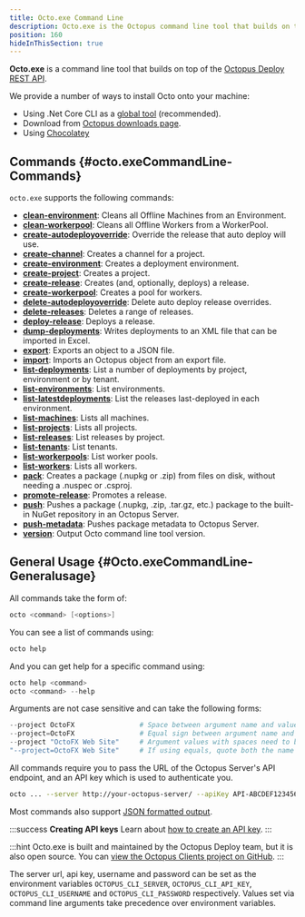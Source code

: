 ```yaml
---
title: Octo.exe Command Line
description: Octo.exe is the Octopus command line tool that builds on top of the Octopus REST API.
position: 160
hideInThisSection: true
---
```


**Octo.exe** is a command line tool that builds on top of the [Octopus Deploy REST API](/docs/octopus-rest-api/api/index.md).

We provide a number of ways to install Octo onto your machine:

- Using .Net Core CLI as a [global tool](/docs/octopus-rest-api/octo.exe-command-line/install-global-tool.md) (recommended).
- Download from [Octopus downloads page](https://octopus.com/downloads).
- Using [Chocolatey](https://chocolatey.org/packages/OctopusTools)

## Commands {#octo.exeCommandLine-Commands}

`octo.exe` supports the following commands:

- **[clean-environment](/docs/octopus-rest-api/octo.exe-command-line/clean-environment.md)**:  Cleans all Offline Machines from an Environment.
- **[clean-workerpool](/docs/octopus-rest-api/octo.exe-command-line/clean-workerpool.md)**:  Cleans all Offline Workers from a WorkerPool.
- **[create-autodeployoverride](/docs/octopus-rest-api/octo.exe-command-line/create-autodeployoverride.md)**:  Override the release that auto deploy will use.
- **[create-channel](/docs/octopus-rest-api/octo.exe-command-line/create-channel.md)**:  Creates a channel for a project.
- **[create-environment](/docs/octopus-rest-api/octo.exe-command-line/create-environment.md)**:  Creates a deployment environment.
- **[create-project](/docs/octopus-rest-api/octo.exe-command-line/create-project.md)**:  Creates a project.
- **[create-release](/docs/octopus-rest-api/octo.exe-command-line/create-release.md)**:  Creates (and, optionally, deploys) a release.
- **[create-workerpool](/docs/octopus-rest-api/octo.exe-command-line/create-workerpool.md)**:  Creates a pool for workers.
- **[delete-autodeployoverride](/docs/octopus-rest-api/octo.exe-command-line/delete-autodeployoverride.md)**:  Delete auto deploy release overrides.
- **[delete-releases](/docs/octopus-rest-api/octo.exe-command-line/delete-releases.md)**:  Deletes a range of releases.
- **[deploy-release](/docs/octopus-rest-api/octo.exe-command-line/deploy-release.md)**:  Deploys a release.
- **[dump-deployments](/docs/octopus-rest-api/octo.exe-command-line/dump-deployments.md)**:  Writes deployments to an XML file that can be imported in Excel.
- **[export](/docs/octopus-rest-api/octo.exe-command-line/export.md)**:  Exports an object to a JSON file.
- **[import](/docs/octopus-rest-api/octo.exe-command-line/import.md)**:  Imports an Octopus object from an export file.
- **[list-deployments](/docs/octopus-rest-api/octo.exe-command-line/list-deployments.md)**:  List a number of deployments by project, environment or by tenant.
- **[list-environments](/docs/octopus-rest-api/octo.exe-command-line/list-environments.md)**:  List environments.
- **[list-latestdeployments](/docs/octopus-rest-api/octo.exe-command-line/list-latestdeployments.md)**:  List the releases last-deployed in each environment.
- **[list-machines](/docs/octopus-rest-api/octo.exe-command-line/list-machines.md)**:  Lists all machines.
- **[list-projects](/docs/octopus-rest-api/octo.exe-command-line/list-projects.md)**:  Lists all projects.
- **[list-releases](/docs/octopus-rest-api/octo.exe-command-line/list-releases.md)**:  List releases by project.
- **[list-tenants](/docs/octopus-rest-api/octo.exe-command-line/list-tenants.md)**:  List tenants.
- **[list-workerpools](/docs/octopus-rest-api/octo.exe-command-line/list-workerpools.md)**:  List worker pools.
- **[list-workers](/docs/octopus-rest-api/octo.exe-command-line/list-workers.md)**:  Lists all workers.
- **[pack](/docs/octopus-rest-api/octo.exe-command-line/pack.md)**:  Creates a package (.nupkg or .zip) from files on disk, without needing a .nuspec or .csproj.
- **[promote-release](/docs/octopus-rest-api/octo.exe-command-line/promote-release.md)**:  Promotes a release.
- **[push](/docs/octopus-rest-api/octo.exe-command-line/push.md)**:  Pushes a package (.nupkg, .zip, .tar.gz, etc.) package to the built-in NuGet repository in an Octopus Server.
- **[push-metadata](/docs/octopus-rest-api/octo.exe-command-line/push-metadata.md)**:  Pushes package metadata to Octopus Server.
- **[version](/docs/octopus-rest-api/octo.exe-command-line/version.md)**:  Output Octo command line tool version.

## General Usage {#Octo.exeCommandLine-Generalusage}

All commands take the form of:

```powershell
octo <command> [<options>]
```

You can see a list of commands using:

```powershell
octo help
```

And you can get help for a specific command using:

```powershell
octo help <command>
octo <command> --help
```

Arguments are not case sensitive and can take the following forms:

```powershell
--project OctoFX                # Space between argument name and value
--project=OctoFX                # Equal sign between argument name and value
--project "OctoFX Web Site"     # Argument values with spaces need to be quoted
"--project=OctoFX Web Site"     # If using equals, quote both the name and value, not just the value
```

All commands require you to pass the URL of the Octopus Server's API endpoint, and an API key which is used to authenticate you.

```bash
octo ... --server http://your-octopus-server/ --apiKey API-ABCDEF123456
```

Most commands also support [JSON formatted output](formatted-output.md).

:::success
**Creating API keys**
Learn about [how to create an API key](/docs/octopus-rest-api/api/how-to-create-an-api-key.md).
:::

:::hint
Octo.exe is built and maintained by the Octopus Deploy team, but it is also open source. You can [view the Octopus Clients project on GitHub](https://github.com/OctopusDeploy/OctopusClients).
:::

The server url, api key, username and password can be set as the environment variables `OCTOPUS_CLI_SERVER`, `OCTOPUS_CLI_API_KEY`, `OCTOPUS_CLI_USERNAME` and `OCTOPUS_CLI_PASSWORD` respectively. Values set via command line arguments take precedence over environment variables.
